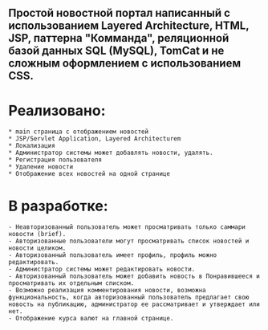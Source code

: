## Простой новостной портал написанный с использованием Layered Architecture, **HTML**, **JSP**, паттерна "Комманда", реляционной базой данных **SQL (MySQL)**, **TomCat** и не сложным оформлением с использованием **CSS**.

# **Реализовано**:
```
* main страница с отображением новостей
* JSP/Servlet Application, Layered Architecturem
* Локализация
* Администратор системы может добавлять новости, удалять.
* Регистрация пользователя
* Удаление новости
* Отображение всех новостей на одной странице
```

# **В разработке**:
```
- Неавторизованный пользователь может просматривать только саммари новости (brief).
- Авторизованные пользователи могут просматривать список новостей и новости целиком.
- Авторизованный пользователь имеет профиль, профиль можно редактировать.
- Администратор системы может редактировать новости.
- Авторизованный пользователь может добавить новость в Понравившееся и просматривать их отдельным списком.
- Возможно реализация комментирования новости, возможна функциональность, когда авторизованный пользователь предлагает свою новость на публикацию, администратор ее рассматривает и утверждает или нет.
- Отображение курса валют на главной странице.

```